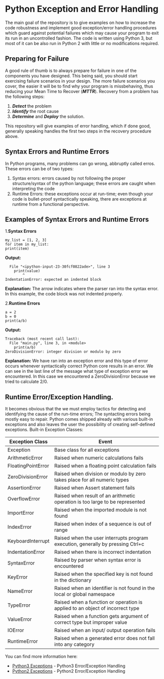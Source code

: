 # Python Exception and Error Handling
The main goal of the repository is to give examples on how to increase the code robustness and implement good exception/error handling procedures which guard against potential failures which may cause your program to exit its run in an uncontrolled fashion.
The code is written using Python 3, but most of it can be also run in Python 2 with little or no modifications required.

## Preparing for Failure
A good rule of thumb is to always prepare for failure in one of the components you have designed. This being said, you should start exercising failure scenarios in your design. The more failure scenarios you cover, the easier it will be to find why your program is missbehaving, thus reducing your Mean Time to Recover (__*MTTR*__).
Recovery from a problem has the following steps:
1. __*Detect*__ the problem
2. __*Identify*__ the root cause
3. __*Determine*__ and __*Deploy*__ the solution.

This repository will give examples of error handling, which if done good, generally speaking handles the first two steps in the recovery procedure above.  

## Syntax Errors and Runtime Errors
In Python programs, many problems can go wrong, abbruptly called erros.
These errors can be of two types:
1. Syntax errors: errors caused by not following the proper structure/syntax of the python language; these errors are caught when interpreting the code
2. Runtime Errors: these exceptions occur at run-time; even though your code is bullet-proof syntactically speaking, there are exceptions at runtime from a functional perspective.

## Examples of Syntax Errors and Runtime Errors

1.__Syntax Errors__
```
my_list = [1, 2, 3]
for item in my_list:
print(item)
```
__Output:__
```
  File "<ipython-input-23-30fcf0822ade>", line 3
    print(value)
        ^
IndentationError: expected an indented block
```
__Explanation:__ The arrow indicates where the parser ran into the syntax error. In this example, the code block was not indented properly.

2.__Runtime Errors__
```
a = 2
b = 0
print(a/b)
```
__Output:__
```
Traceback (most recent call last):
  File "main.py", line 3, in <module>
    print(a/b)
ZeroDivisionError: integer division or modulo by zero
```
__Explanation:__ We have ran into an exception error and this type of error occurs whenever syntactically correct Python core results in an error. We can see in the last line of the message what type of exception error we encountered. In this case we encountered a ZeroDivisionError because we tried to calculate 2/0.


## Runtime Error/Exception Handling.
It becomes obvious that the we must employ tactics for detecting and identifying the cause of the run-time errors; The syntacting errors being mostly easy to repair.
Python comes shipped already with various built-in exceptions and also leaves the user the possibility of creating self-defined exceptions.
Built-in Exception Classes:

| Exception Class  | Event  |
|---|---|
|Exception  |Base class for all exceptions  |
|ArithmeticError  |Raised when numeric calculations fails   |
|FloatingPointError   |Raised when a floating point calculation fails   |
|ZeroDivisionError   |Raised when division or modulo by zero takes place for all numeric types   |
|AssertionError   |Raised when Assert statement fails   |
|OverflowError   |Raised when result of an arithmetic operation is too large to be represented   |
|ImportError   |Raised when the imported module is not found   |
|IndexError   |Raised when index of a sequence is out of range   |
|KeyboardInterrupt   |Raised when the user interrupts program execution, generally by pressing Ctrl+c   |
|IndentationError   |Raised when there is incorrect indentation   |
|SyntaxError   |Raised by parser when syntax error is encountered   |
|KeyError   |Raised when the specified key is not found in the dictionary   |
|NameError   |Raised when an identifier is not found in the local or global namespace   |
|TypeError   |Raised when a function or operation is applied to an object of incorrect type   |
|ValueError   |Raised when a function gets argument of correct type but improper value   |
|IOError   |Raised when an input/ output operation fails   |
|RuntimeError   |Raised when a generated error does not fall into any category   |

You can find more information here:
* [Python3 Exceptions](https://docs.python.org/3/library/exceptions.html) - Python3 Error/Exception Handling
* [Python2 Exceptions](https://docs.python.org/2/library/exceptions.html) - Python2 Error/Exception Handling

